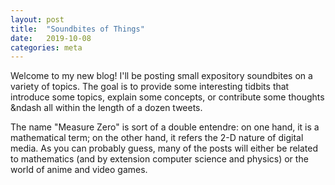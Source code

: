 ```yaml
---
layout: post
title:  "Soundbites of Things"
date:   2019-10-08
categories: meta
---
```

Welcome to my new blog! I'll be posting small expository soundbites on a variety of topics. The goal is to provide some interesting tidbits that introduce some topics, explain some concepts, or contribute some thoughts &ndash all within the length of a dozen tweets.

The name "Measure Zero" is sort of a double entendre: on one hand, it is a mathematical term; on the other hand, it refers the 2-D nature of digital media. As you can probably guess, many of the posts will either be related to mathematics (and by extension computer science and physics) or the world of anime and video games.
